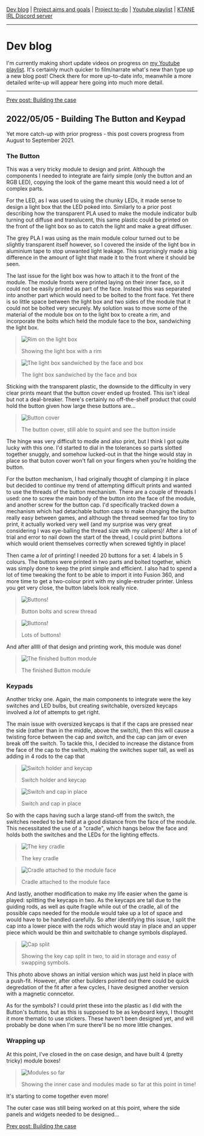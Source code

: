 [Dev blog](devblog.md) | [Project aims and goals](goals.md) | [Project to-do](todo.md) | [Youtube playlist](https://www.youtube.com/watch?v=8m7peVlW2mE&list=PLJqFvAhkcSkkks42zClG5WlvO1khFZCKK) | [KTANE IRL Discord server](https://discord.com/channels/711013430575890432)

---

# Dev blog
I'm currently making short update videos on progress on [my Youtube playlist](https://www.youtube.com/watch?v=8m7peVlW2mE&list=PLJqFvAhkcSkkks42zClG5WlvO1khFZCKK). It's certainly much quicker to film/narrate what's new than type up a new blog post! Check there for more up-to-date info, meanwhile a more detailed write-up will appear here going into much more detail.

---

[Prev post: Building the case](devblog_12.md)

## 2022/05/05 - Building The Button and Keypad
Yet more catch-up with prior progress - this post covers progress from August to September 2021.

### The Button

This was a very tricky module to design and print. Although the components I needed to integrate are fairly simple (only the button and an RGB LED), copying the look of the game meant this would need  a lot of complex parts.

For the LED, as I was used to using the chunky LEDs, it made sense to design a light box that the LED poked into. Similarly to a prior post describing how the transparent PLA used to make the module indicator bulb turning out diffuse and translucent, this same plastic could be printed on the front of the light box so as to catch the light and make a great diffuser.

The grey PLA I was using as the main module colour turned out to be slightly transparent itself however, so I covered the inside of the light box in aluminium tape to stop unwanted light leakage. This surprisingly made a big difference in the amount of light that made it to the front where it should be seen.

The last issue for the light box was how to attach it to the front of the module. The module fronts were printed laying on their inner face, so it could not be easily printed as part of the face. Instead this was separated into another part which would need to be bolted to the front face. Yet there is so little space between the light box and two sides of the module that it could not be bolted very securely. My solution was to move some of the material of the module box on to the light box to create a rim, and incorporate the bolts which held the module face to the box, sandwiching the light box.

> ![Rim on the light box](https://i.imgur.com/aJ5DVzg.jpg)
> 
> Showing the light box with a rim

> ![The light box sandwiched by the face and box](https://i.imgur.com/AXsluYY.jpg)
> 
> The light box sandwiched by the face and box

Sticking with the transparent plastic, the downside to the difficulty in very clear prints meant that the button cover ended up frosted. This isn't ideal but not a deal-breaker. There's certainly no off-the-shelf product that could hold the button given how large these buttons are...

> ![Button cover](https://i.imgur.com/W5ACno1.jpg)
> 
> The button cover, still able to squint and see the button inside

The hinge was very difficult to modle and also print, but I think I got quite lucky with this one. I'd started to dial in the tolerances so parts slotted together snuggly, and somehow lucked-out in that the hinge would stay in place so that buton cover won't fall on your fingers when you're holding the button.

For the button mechanism, I had originally thought of clamping it in place but decided to continue my trend of attempting difficult prints and wanted to use the threads of the button mechanism. There are a couple of threads I used: one to screw the main body of the button into the face of the module, and another screw for the button cap. I'd specifically tracked down a mechanism which had detachable button caps to make changing the button really easy between games, and although the thread seemed far too tiny to print, it actually worked very well (and my surprise was very great considering I was eye-balling the thread size with my calipers)! After a lot of trial and error to nail down the start of the thread, I could print buttons which would orient themselves correctly when screwed tightly in place!

Then came a *lot* of printing! I needed 20 buttons for a set: 4 labels in 5 colours. The buttons were printed in two parts and bolted together, which was simply done to keep the print simple and efficient. I also had to spend a lot of time tweaking the font to be able to import it into Fusion 360, and more time to get a two-colour print with my single-extruder printer. Unless you get very close, the button labels look really nice.

> ![Buttons!](https://i.imgur.com/UIkJiwQ.png)
> 
> Button bolts and screw thread

> ![Buttons!](https://i.imgur.com/9WIsGkZ.jpg)
> 
> Lots of buttons!

And after alllll of that design and printing work, this module was done!

> ![The finished button module](https://i.imgur.com/xPh4FBU.jpg)
> 
> The finished Button module

### Keypads

Another tricky one. Again, the main components to integrate were the key switches and LED bulbs, but creating switchable, oversized keycaps involved a *lot* of attempts to get right.

The main issue with oversized keycaps is that if the caps are pressed near the side (rather than in the middle, above the switch), then this will cause a twisting force between the cap and switch, and the cap can jam or even break off the switch. To tackle this, I decided to increase the distance from the face of the cap to the switch, making the switches super tall, as well as adding in 4 rods to the cap that 

> ![Switch holder and keycap](https://i.imgur.com/fNogAXl.jpg)
> 
> Switch holder and keycap

> ![Switch and cap in place](https://i.imgur.com/37lVqzE.jpg)
> 
> Switch and cap in place

So with the caps having such a large stand-off from the switch, the switches needed to be held at a good distance from the face of the module. This necessitated the use of a "cradle", which hangs below the face and holds both the switches and the LEDs for the lighting effects.

> ![The key cradle](https://i.imgur.com/qU0d13Q.jpg)
> 
> The key cradle

> ![Cradle attached to the module face](https://i.imgur.com/UwRhRpP.jpg)
> 
> Cradle attached to the module face

And lastly, another modification to make my life easier when the game is played: splitting the keycaps in two. As the keycaps are tall due to the guiding rods, as well as quite fragile while out of the cradle, all of the possible caps needed for the module would take up a lot of space and would have to be handled carefully. So after identifying this issue, I split the cap into a lower piece with the rods which would stay in place and an upper piece which would be thin and switchable to change symbols displayed.

> ![Cap split](https://i.imgur.com/nVY7n4P.png)
> 
> Showing the key cap split in two, to aid in storage and easy of swapping symbols.

This photo above shows an initial version which was just held in place with a push-fit. However, after other builders pointed out there could be quick degredation of the fit after a few cycles, I have designed another version with a magnetic conncetor.

As for the symbols? I could print these into the plastic as I did with the Button's buttons, but as this is supposed to be as keyboard keys, I thought it more thematic to use stickers. These haven't been designed yet, and will probably be done when I'm sure there'll be no more little changes.

### Wrapping up

At this point, I've closed in the on case design, and have built 4 (pretty tricky) module boxes!

> ![Modules so far](https://i.imgur.com/XHjPBuV.jpg)
> 
> Showing the inner case and modules made so far at this point in time!

It's starting to come together even more!

The outer case was still being worked on at this point, where the side panels and widgets needed to be designed...

[Prev post: Building the case](devblog_12.md)
